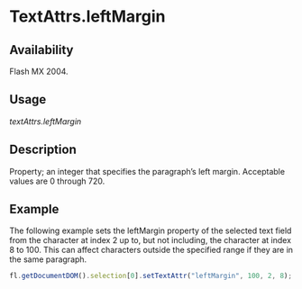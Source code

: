 # TextAttrs.leftMargin

## Availability

Flash MX 2004.

## Usage

*textAttrs.leftMargin*

## Description

Property; an integer that specifies the paragraph’s left margin. Acceptable values are 0 through 720.

## Example

The following example sets the leftMargin property of the selected text field from the character at index 2 up to, but not including, the character at index 8 to 100. This can affect characters outside the specified range if they are in the same paragraph.

```javascript
fl.getDocumentDOM().selection[0].setTextAttr("leftMargin", 100, 2, 8);
```
